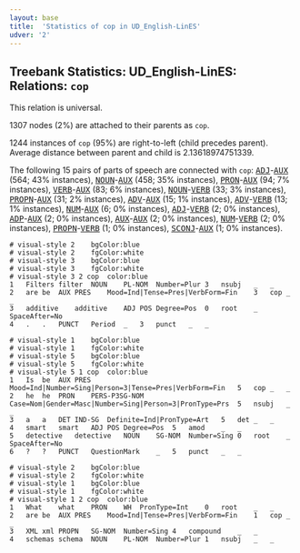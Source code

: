 ```yaml
---
layout: base
title:  'Statistics of cop in UD_English-LinES'
udver: '2'
---
```


## Treebank Statistics: UD_English-LinES: Relations: `cop`

This relation is universal.

1307 nodes (2%) are attached to their parents as `cop`.

1244 instances of `cop` (95%) are right-to-left (child precedes parent).
Average distance between parent and child is 2.13618974751339.

The following 15 pairs of parts of speech are connected with `cop`: <tt><a href="en_lines-pos-ADJ.html">ADJ</a></tt>-<tt><a href="en_lines-pos-AUX.html">AUX</a></tt> (564; 43% instances), <tt><a href="en_lines-pos-NOUN.html">NOUN</a></tt>-<tt><a href="en_lines-pos-AUX.html">AUX</a></tt> (458; 35% instances), <tt><a href="en_lines-pos-PRON.html">PRON</a></tt>-<tt><a href="en_lines-pos-AUX.html">AUX</a></tt> (94; 7% instances), <tt><a href="en_lines-pos-VERB.html">VERB</a></tt>-<tt><a href="en_lines-pos-AUX.html">AUX</a></tt> (83; 6% instances), <tt><a href="en_lines-pos-NOUN.html">NOUN</a></tt>-<tt><a href="en_lines-pos-VERB.html">VERB</a></tt> (33; 3% instances), <tt><a href="en_lines-pos-PROPN.html">PROPN</a></tt>-<tt><a href="en_lines-pos-AUX.html">AUX</a></tt> (31; 2% instances), <tt><a href="en_lines-pos-ADV.html">ADV</a></tt>-<tt><a href="en_lines-pos-AUX.html">AUX</a></tt> (15; 1% instances), <tt><a href="en_lines-pos-ADV.html">ADV</a></tt>-<tt><a href="en_lines-pos-VERB.html">VERB</a></tt> (13; 1% instances), <tt><a href="en_lines-pos-NUM.html">NUM</a></tt>-<tt><a href="en_lines-pos-AUX.html">AUX</a></tt> (6; 0% instances), <tt><a href="en_lines-pos-ADJ.html">ADJ</a></tt>-<tt><a href="en_lines-pos-VERB.html">VERB</a></tt> (2; 0% instances), <tt><a href="en_lines-pos-ADP.html">ADP</a></tt>-<tt><a href="en_lines-pos-AUX.html">AUX</a></tt> (2; 0% instances), <tt><a href="en_lines-pos-AUX.html">AUX</a></tt>-<tt><a href="en_lines-pos-AUX.html">AUX</a></tt> (2; 0% instances), <tt><a href="en_lines-pos-NUM.html">NUM</a></tt>-<tt><a href="en_lines-pos-VERB.html">VERB</a></tt> (2; 0% instances), <tt><a href="en_lines-pos-PROPN.html">PROPN</a></tt>-<tt><a href="en_lines-pos-VERB.html">VERB</a></tt> (1; 0% instances), <tt><a href="en_lines-pos-SCONJ.html">SCONJ</a></tt>-<tt><a href="en_lines-pos-AUX.html">AUX</a></tt> (1; 0% instances).


~~~ conllu
# visual-style 2	bgColor:blue
# visual-style 2	fgColor:white
# visual-style 3	bgColor:blue
# visual-style 3	fgColor:white
# visual-style 3 2 cop	color:blue
1	Filters	filter	NOUN	PL-NOM	Number=Plur	3	nsubj	_	_
2	are	be	AUX	PRES	Mood=Ind|Tense=Pres|VerbForm=Fin	3	cop	_	_
3	additive	additive	ADJ	POS	Degree=Pos	0	root	_	SpaceAfter=No
4	.	.	PUNCT	Period	_	3	punct	_	_

~~~


~~~ conllu
# visual-style 1	bgColor:blue
# visual-style 1	fgColor:white
# visual-style 5	bgColor:blue
# visual-style 5	fgColor:white
# visual-style 5 1 cop	color:blue
1	Is	be	AUX	PRES	Mood=Ind|Number=Sing|Person=3|Tense=Pres|VerbForm=Fin	5	cop	_	_
2	he	he	PRON	PERS-P3SG-NOM	Case=Nom|Gender=Masc|Number=Sing|Person=3|PronType=Prs	5	nsubj	_	_
3	a	a	DET	IND-SG	Definite=Ind|PronType=Art	5	det	_	_
4	smart	smart	ADJ	POS	Degree=Pos	5	amod	_	_
5	detective	detective	NOUN	SG-NOM	Number=Sing	0	root	_	SpaceAfter=No
6	?	?	PUNCT	QuestionMark	_	5	punct	_	_

~~~


~~~ conllu
# visual-style 2	bgColor:blue
# visual-style 2	fgColor:white
# visual-style 1	bgColor:blue
# visual-style 1	fgColor:white
# visual-style 1 2 cop	color:blue
1	What	what	PRON	WH	PronType=Int	0	root	_	_
2	are	be	AUX	PRES	Mood=Ind|Tense=Pres|VerbForm=Fin	1	cop	_	_
3	XML	xml	PROPN	SG-NOM	Number=Sing	4	compound	_	_
4	schemas	schema	NOUN	PL-NOM	Number=Plur	1	nsubj	_	_

~~~


